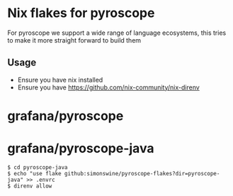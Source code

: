 # Nix flakes for pyroscope

For pyroscope we support a wide range of language ecosystems, this tries to make it more straight forward to build them

## Usage

* Ensure you have nix installed
* Ensure you have https://github.com/nix-community/nix-direnv 

# grafana/pyroscope

# grafana/pyroscope-java

```
$ cd pyroscope-java
$ echo "use flake github:simonswine/pyroscope-flakes?dir=pyroscope-java" >> .envrc
$ direnv allow
```

